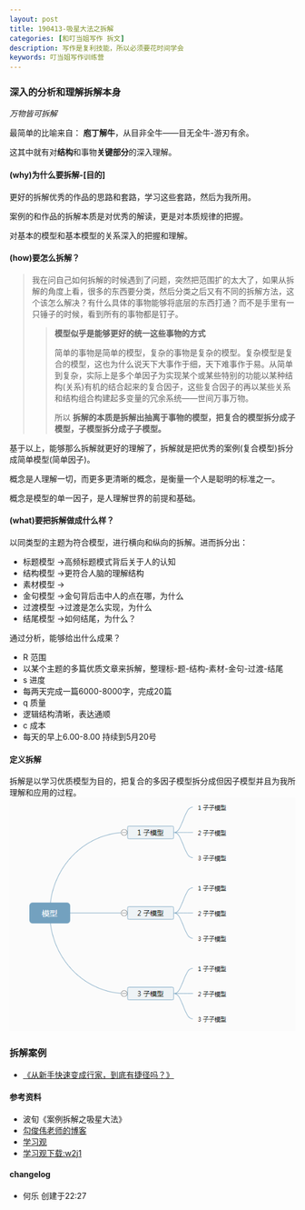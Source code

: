 ```yaml
---
layout: post
title: 190413-吸星大法之拆解
categories: [和叮当姐写作 拆文]
description: 写作是复利技能，所以必须要花时间学会
keywords: 叮当姐写作训练营
---
```

### 深入的分析和理解拆解本身
*万物皆可拆解*

最简单的比喻来自： **庖丁解牛**，从目非全牛——目无全牛-游刃有余。

这其中就有对**结构**和事物**关键部分**的深入理解。

#### (why)为什么要拆解-[**目的**]

更好的拆解优秀的作品的思路和套路，学习这些套路，然后为我所用。

案例的和作品的拆解本质是对优秀的解读，更是对本质规律的把握。

对基本的模型和基本模型的关系深入的把握和理解。

#### (how)要怎么拆解？
> 我在问自己如何拆解的时候遇到了问题，突然把范围扩的太大了，如果从拆解的角度上看，很多的东西要分类，然后分类之后又有不同的拆解方法，这个该怎么解决？有什么具体的事物能够将底层的东西打通？而不是手里有一只锤子的时候，看到所有的事物都是钉子。
>> **模型似乎是能够更好的统一这些事物的方式**
>>
>>简单的事物是简单的模型，复杂的事物是复杂的模型。复杂模型是复合的模型，这也为什么说天下大事作于细，天下难事作于易。从简单到复杂，实际上是多个单因子为实现某个或某些特别的功能以某种结构(关系)有机的结合起来的复合因子，这些复合因子的再以某些关系和结构组合构建起多变量的冗余系统——世间万事万物。
>>
>> 所以 **拆解的本质是拆解出抽离于事物的模型，把复合的模型拆分成子模型，子模型拆分成子子模型。**

基于以上，能够那么拆解就更好的理解了，拆解就是把优秀的案例(复合模型)拆分成简单模型(简单因子)。

概念是人理解一切，而更多更清晰的概念，是衡量一个人是聪明的标准之一。

概念是模型的单一因子，是人理解世界的前提和基础。


#### (what)要把拆解做成什么样？

以同类型的主题为符合模型，进行横向和纵向的拆解。进而拆分出：
- 标题模型 →高频标题模式背后关于人的认知
- 结构模型 →更符合人脑的理解结构
- 素材模型 →
- 金句模型 →金句背后击中人的点在哪，为什么
- 过渡模型 →过渡是怎么实现，为什么
- 结尾模型 →如何结尾，为什么？

通过分析，能够给出什么成果？
- R 范围
 - 以某个主题的多篇优质文章来拆解，整理标-题-结构-素材-金句-过渡-结尾
- s 进度
 - 每两天完成一篇6000-8000字，完成20篇
- q 质量
 - 逻辑结构清晰，表达通顺
- c 成本
 - 每天的早上6.00-8.00 持续到5月20号

#### 定义拆解
拆解是以学习优质模型为目的，把复合的多因子模型拆分成但因子模型并且为我所理解和应用的过程。
![](/images/learn-writing/model.jpg)


### 拆解案例
- [《从新手快速变成行家，到底有捷径吗？》](http://www.goujunwei.com/archives/1868)



#### 参考资料
- 波旬《案例拆解之吸星大法》
- [勾俊伟老师的博客](http://www.goujunwei.com)
- [学习观](https://space.bilibili.com/344849038?spm_id_from=333.788.b_765f7570696e666f.1)
 - [学习观下载:w2j1](https://pan.baidu.com/share/init?surl=r6sCz0gLFV3_-rPk7he82A)
#### changelog
- 何乐 创建于22:27

